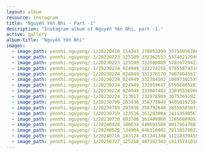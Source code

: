 ```yaml
---
layout: album
resource: instagram
title: "Nguyễn Yến Nhi - Part -1"
description: "Instagram album of Nguyễn Yến Nhi, part -1."
active: gallery
album-title: "Nguyễn Yến Nhi"
images:
  - image_path: yennhi.nguyeng/-1/20220410_154343_278053399_357580563066843_1359707325887893549_n.jpg
  - image_path: yennhi.nguyeng/-1/20230223_125109_332362553_557402129499734_500454634624572762_n.jpg
  - image_path: yennhi.nguyeng/-1/20230223_125109_332500889_578167794225174_3525114607687233663_n.jpg
  - image_path: yennhi.nguyeng/-1/20230224_024949_332274256_978558743109522_7757704120959997754_n.jpg
  - image_path: yennhi.nguyeng/-1/20230224_024949_332376570_798780455112974_5808029101013958248_n.jpg
  - image_path: yennhi.nguyeng/-1/20230224_024949_332384502_108973915399946_631760618200592150_n.jpg
  - image_path: yennhi.nguyeng/-1/20230224_024949_332959617_659564652836940_1101432943056776833_n.jpg
  - image_path: yennhi.nguyeng/-1/20230224_024949_333007483_3303653696611465_4187426728494869345_n.jpg
  - image_path: yennhi.nguyeng/-1/20230224_213017_332978909_3075369192757735_7826272294110989118_n.jpg
  - image_path: yennhi.nguyeng/-1/20230709_203936_358373849_940501923843592_8859375466467484516_n.jpg
  - image_path: yennhi.nguyeng/-1/20230709_203936_358792646_285565050724303_8992798699146181197_n.jpg
  - image_path: yennhi.nguyeng/-1/20230719_123536_361283084_141135905676997_8919305202653318802_n.jpg
  - image_path: yennhi.nguyeng/-1/20230720_093706_361409960_1285680905396664_8594628267165146780_n.jpg
  - image_path: yennhi.nguyeng/-1/20240424_180634_440691580_801796178074443_7478783293419352463_n.jpg
  - image_path: yennhi.nguyeng/-1/20240525_134904_446110402_7811857882216483_7044727473456216816_n.jpg
  - image_path: yennhi.nguyeng/-1/20240716_143124_451241348_1121833945560645_5724797719477355767_n.jpg
  - image_path: yennhi.nguyeng/-1/20250327_125258_487102343_18135741016401940_7834429469431062392_n.jpg
---
```

